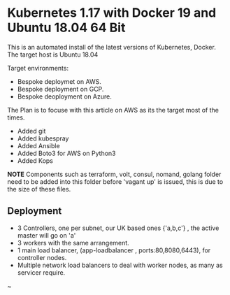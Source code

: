 # Kubernetes 1.17 with Docker 19 and Ubuntu 18.04 64 Bit 
This is an automated install of the latest versions of Kubernetes, Docker.
The target host is Ubuntu 18.04

Target environments:
  * Bespoke deploymet on AWS.
  * Bespoke deployment on GCP.
  * Bespoke deoployment on Azure.

The Plan is to focuse with this article on AWS as its the target most of the times.


* Added git
* Added kubespray
* Added Ansible
* Added Boto3 for AWS on Python3
* Added Kops

__NOTE__ Components such as terraform, volt, consul, nomand, golang folder need to be added into this folder before 'vagant up' is issued, this is due to the size of these files.


## Deployment


 * 3 Controllers, one per subnet, our UK based ones {'a,b,c'} , the active master will go on 'a'
 * 3 workers with the same arrangement.
 * 1 main load balancer, (app-loadbalancer , ports:80,8080,6443), for controller nodes. 
 * Multiple network load balancers to deal with worker nodes, as many as servicer require.

 
~                                                                 
